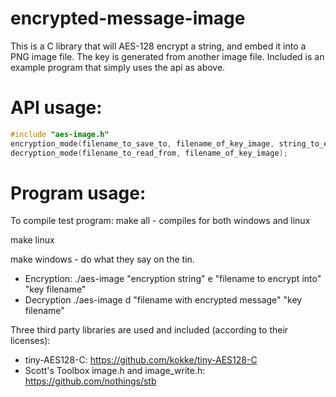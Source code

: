 # encrypted-message-image
This is a C library that will AES-128 encrypt a string, and embed it into a PNG image file. The key is generated from another image file.
Included is an example program that simply uses the api as above.

# API usage:
```C
#include "aes-image.h"
encryption_mode(filename_to_save_to, filename_of_key_image, string_to_encode (in uint8_t format preferably));
decryption_mode(filename_to_read_from, filename_of_key_image);
```


# Program usage:


To compile test program:
make all - compiles for both windows and linux

make linux

make windows - do what they say on the tin.

* Encryption: ./aes-image "encryption string" e "filename to encrypt into" "key filename"
* Decryption ./aes-image d "filename with encrypted message" "key filename"

Three third party libraries are used and included (according to their licenses):

* tiny-AES128-C: https://github.com/kokke/tiny-AES128-C
* Scott's Toolbox image.h and image_write.h: https://github.com/nothings/stb
